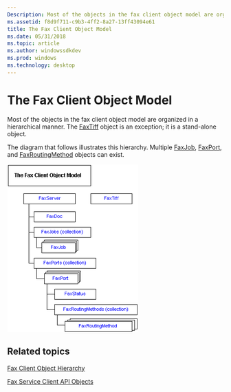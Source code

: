 ```yaml
---
Description: Most of the objects in the fax client object model are organized in a hierarchical manner. The FaxTiff object is an exception; it is a stand-alone object.
ms.assetid: f8d9f711-c9b3-4ff2-8a27-13ff43094e61
title: The Fax Client Object Model
ms.date: 05/31/2018
ms.topic: article
ms.author: windowssdkdev
ms.prod: windows
ms.technology: desktop
---
```


# The Fax Client Object Model

Most of the objects in the fax client object model are organized in a hierarchical manner. The [FaxTiff](-mfax-faxtiff.md) object is an exception; it is a stand-alone object.

The diagram that follows illustrates this hierarchy. Multiple [FaxJob](-mfax-faxjob.md), [FaxPort](-mfax-faxport.md), and [FaxRoutingMethod](-mfax-faxroutingmethod.md) objects can exist.

![fax client object model hierarchy](images/mfax2.png)

## Related topics

<dl> <dt>

[Fax Client Object Hierarchy](-mfax-fax-client-object-hierarchy.md)
</dt> <dt>

[Fax Service Client API Objects](-mfax-fax-service-client-api-objects.md)
</dt> </dl>

 

 



